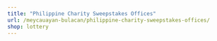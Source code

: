 ```yaml
---
title: "Philippine Charity Sweepstakes Offices"
url: /meycauayan-bulacan/philippine-charity-sweepstakes-offices/
shop: lottery
---
```

